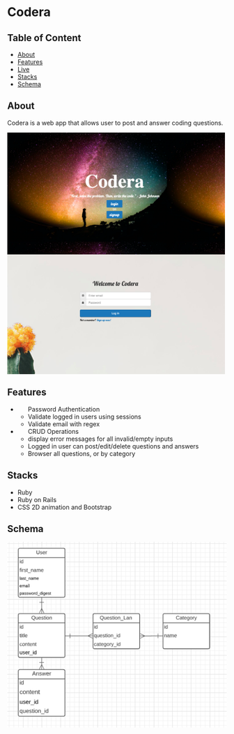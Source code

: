 <h1>Codera</h1>

## Table of Content
<ul>
  <li><a href="#About">About</a></li>
  <li><a href="#Features">Features</a></li>
  <li><a href="https://codera-co.herokuapp.com/">Live</a></li>
  <li><a href="#Stacks">Stacks</a></li>
   <li><a href="#Schema">Schema</a></li>
</ul>

## About
<p> Codera is a web app that allows user to post and answer coding questions.</p>

<div>
     <img align="center" width=500px src="app/assets/images/home.png"/>
     <img align="center" width=500px src="app/assets/images/login.png"/>
</div>


## Features
  <ul>
      <li>
        <ul>Password Authentication
          <li>Validate logged in users using sessions</li>
          <li>Validate email with regex</li>
        </ul>
    </li>
      <li>
        <ul>CRUD Operations
          <li>display error messages for all invalid/empty inputs</li>
          <li>Logged in user can post/edit/delete questions and answers</li>
          <li>Browser all questions, or by category</li>
        </ul>
    </li>
  </ul>
  

## Stacks
  <ul>
    <li>Ruby</li>
    <li>Ruby on Rails</li>
    <li>CSS 2D animation and Bootstrap</li>
  </ul>
  
## Schema
![Domain_Model](app/assets/images/domain.png)
